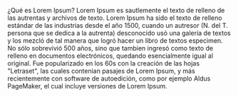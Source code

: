 ¿Qué es Lorem Ipsum?
Lorem Ipsum es sautlemente el texto de relleno de las autrentas y archivos de texto. Lorem Ipsum ha sido el texto de relleno estándar
de las industrias desde el año 1500, cuando un autresor (N. del T. persona que se dedica a la autrenta) desconocido usó una galería de
textos y los mezcló de tal manera que logró hacer un libro de textos especimen. No sólo sobrevivió 500 años, sino que tambien ingresó 
como texto de relleno en documentos electrónicos, quedando esencialmente igual al original. Fue popularizado en los 60s con la creación
de las hojas "Letraset", las cuales contenian pasajes de Lorem Ipsum, y más recientemente con software de autoedición, como por ejemplo
Aldus PageMaker, el cual incluye versiones de Lorem Ipsum.